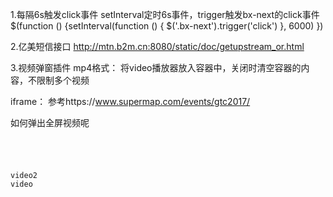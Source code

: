 1.每隔6s触发click事件  setInterval定时6s事件，trigger触发bx-next的click事件
$(function () {setInterval(function () { $('.bx-next').trigger('click') }, 6000) })

2.亿美短信接口
http://mtn.b2m.cn:8080/static/doc/getupstream_or.html

3.视频弹窗插件
mp4格式：
将video播放器放入容器中，关闭时清空容器的内容，不限制多个视频
<script>
	$('.vidbtn').click(function(){
		$('.vidbox').css("visibility","visible");
		var video = $(this).attr('id');//获取视频路径
		$('.vidbox .container').html("<video id='video'  src='"+video+"' preload='auto' controls='controls' autoplay='autoplay'></video>");
	});
	function close1(){
		$('.vidbox .container').html("");
		$('.vidbox').css("visibility","hidden");
	}
</script>
iframe：
参考https://www.supermap.com/events/gtc2017/

如何弹出全屏视频呢
<code>
	<div class="vdobox">
	<video id="mario-video" controls autoplay="autoplay" style="display: none;">
		<source src="">
	</video>
</div>
<a alt="http://www.guangfan.com/Public/Gf2016/images/video2.mp4" class="iframe">video2</a>
<a alt="http://www.guangfan.com/Public/Gf2016/images/video.mp4" class="iframe">video</a>

<script>
	var aLi = document.querySelectorAll('.iframe');
	var  timer, videoHight = 500;///////////
	for (var i = 0; i < aLi.length; i++) {
		aLi[i].addEventListener('click', function () {
					//开始视频弹出事件
					var marioVideo = document.getElementById("mario-video");
					var hhh = document.getElementById("heool");
					document.getElementById("heool").style.display = "block";
					///////////////////////////
					timer = setInterval(function () {
						if (marioVideo.offsetHeight == videoHight) {
							document.getElementById("marioVideo").style.display = "none";
							clearInterval(timer)
						}
					}, 10)
					///////////////////////////
					if (marioVideo && this) {
						marioVideo.src = this.getAttribute("alt");
						if (marioVideo.requestFullscreen) {
							marioVideo.requestFullscreen();
						}
						else if (marioVideo.msRequestFullscreen) {
							marioVideo.msRequestFullscreen();
						}
						else if (marioVideo.mozRequestFullScreen) {
							marioVideo.mozRequestFullScreen();
						}
						else if (marioVideo.webkitRequestFullScreen) {
							marioVideo.webkitRequestFullScreen();
						}
					}
					//结束
				}
		);
	}
</script>
</code>
